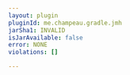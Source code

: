 ```yaml
---
layout: plugin
pluginId: me.champeau.gradle.jmh
jarSha1: INVALID
isJarAvailable: false
error: NONE
violations: []

---
```

